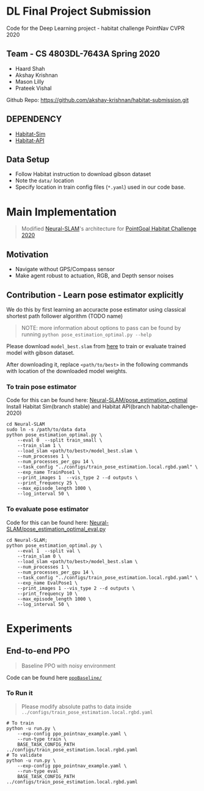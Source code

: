 # DL Final Project Submission
Code for the Deep Learning project - habitat challenge PointNav CVPR 2020 

## Team - CS 4803DL-7643A Spring 2020
- Haard Shah
- Akshay Krishnan
- Mason Lilly
- Prateek Vishal

Github Repo: https://github.com/akshay-krishnan/habitat-submission.git 

## DEPENDENCY

- [Habitat-Sim](https://github.com/facebookresearch/habitat-sim)
- [Habitat-API](https://github.com/facebookresearch/habitat-api)


## Data Setup
- Follow Habitat instruction to download gibson dataset
- Note the `data/` location
- Specify location in train config files (`*.yaml`) used in our code base.

# Main Implementation

> Modified [Neural-SLAM](https://github.com/devendrachaplot/Neural-SLAM)'s architecture for [PointGoal Habitat Challenge 2020](https://github.com/facebookresearch/habitat-challenge/tree/8ef39499bdaa4b73aa8968fac7bb068c296b79e0)

## Motivation
- Navigate without GPS/Compass sensor
- Make agent robust to actuation, RGB, and Depth sensor noises

## Contribution - Learn pose estimator explicitly

We do this by first learning an accuracte pose estimator using classical shortest path follower algorithm (TODO name)

> NOTE: more information about options to pass can be found by running `python pose_estimation_optimal.py --help`

Please download `model_best.slam` from [here](https://drive.google.com/file/d/15ufTrfDeF5l-xOlrjsB8BxUx81Q-q6cv/view?usp=sharing) to train or evaluate trained model with gibson dataset. 

After downloading it, replace `<path/to/best>` in the following commands with location of the downloaded model weights.

### To train pose estimator
Code for this can be found here: [Neural-SLAM/pose_estimation_optimal](Neural-SLAM/pose_estimation_optimal)
Install Habitat Sim(branch stable) and Habitat API(branch habitat-challenge-2020) 
```
cd Neural-SLAM
sudo ln -s /path/to/data data
python pose_estimation_optimal.py \
    --eval 0  --split train_small \
    --train_slam 1 \
    --load_slam <path/to/best>/model_best.slam \
    --num_processes 1 \
    --num_processes_per_gpu 14 \
    --task_config "../configs/train_pose_estimation.local.rgbd.yaml" \
    --exp_name TrainPose1 \
    --print_images 1  --vis_type 2 --d outputs \
    --print_frequency 25 \
    --max_episode_length 1000 \
    --log_interval 50 \
```

### To evaluate pose estimator
Code for this can be found here: [Neural-SLAM/pose_estimation_optimal_eval.py](Neural-SLAM/pose_estimation_optimal_eval.py)

```
cd Neural-SLAM;
python pose_estimation_optimal.py \
    --eval 1  --split val \
    --train_slam 0 \
    --load_slam <path/to/best>/model_best.slam \
    --num_processes 1 \
    --num_processes_per_gpu 14 \
    --task_config "../configs/train_pose_estimation.local.rgbd.yaml" \
    --exp_name EvalPose1 \
    --print_images 1 --vis_type 2 --d outputs \
    --print_frequency 10 \
    --max_episode_length 1000 \
    --log_interval 50 \
```

# Experiments

## End-to-end PPO
> Baseline PPO with noisy environment

Code can be found here [`ppoBaseline/`](`ppoBaseline/`)

### To Run it

> Please modify absolute paths to data inside `../configs/train_pose_estimation.local.rgbd.yaml`

```
# To train
python -u run.py \
    --exp-config ppo_pointnav_example.yaml \
    --run-type train \
    BASE_TASK_CONFIG_PATH ../configs/train_pose_estimation.local.rgbd.yaml
# To validate
python -u run.py \
    --exp-config ppo_pointnav_example.yaml \
    --run-type eval
    BASE_TASK_CONFIG_PATH ../configs/train_pose_estimation.local.rgbd.yaml
```
